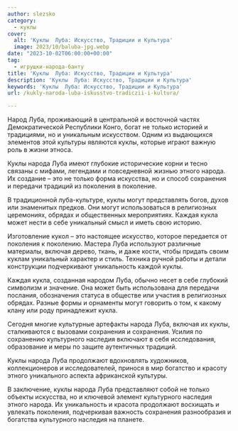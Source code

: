 ```yaml
---
author: slezsko
category:
  - куклы
cover:
  alt: 'Куклы  Луба: Искусство, Традиции и Культура'
  image: 2023/10/baluba-jpg.webp
date: "2023-10-02T06:00:00+00:00"
tag:
  - игрущки-народа-банту
title: 'Куклы  Луба: Искусство, Традиции и Культура'
description: 'Куклы  Луба: Искусство, Традиции и Культура'
keywords: 'Куклы  Луба: Искусство, Традиции и Культура'
url: /kukly-naroda-luba-iskusstvo-tradiczii-i-kultura/

---
```

Народ Луба, проживающий в центральной и восточной частях Демократической Республики Конго, богат не только историей и традициями, но и уникальным искусством. Одним из выдающихся элементов этой культуры являются куклы, которые играют важную роль в жизни этноса.

Куклы народа Луба имеют глубокие исторические корни и тесно связаны с мифами, легендами и повседневной жизнью этного народа. Их создание – это не только форма искусства, но и способ сохранения и передачи традиций из поколения в поколение.

В традиционной луба-культуре, куклы могут представлять богов, духов или знаменитых предков. Они могут использоваться в религиозных церемониях, обрядах и общественных мероприятиях. Каждая кукла может нести в себе уникальный смысл и иметь свою историю.

Изготовление кукол – это настоящее искусство, которое передается от поколения к поколению. Мастера Луба используют различные материалы, включая дерево, ткань, и даже кости, чтобы придать своим куклам уникальный характер и стиль. Техника ручной работы и детали конструкции подчеркивают уникальность каждой куклы.

Каждая кукла, созданная народом Луба, обычно несет в себе глубокий символизм и значение. Она может быть использована для передачи послания, обозначения статуса в обществе или участия в религиозных обрядах. Разные формы и орнаменты могут говорить о том, к какому клану или роду принадлежит кукла.

Сегодня многие культурные артефакты народа Луба, включая их куклы, сталкиваются с вызовами сохранения и сохранения. Усилия по сохранению культурного наследия включают в себя исследования, образование и меры по защите аутентичных традиций.

Куклы народа Луба продолжают вдохновлять художников, коллекционеров и исследователей, принося в мир богатство и красоту этного уникального аспекта африканской культуры.

В заключение, куклы народа Луба представляют собой не только объекты искусства, но и ключевой элемент культурного наследия этного народа. Их уникальность и красота продолжают восхищать и увлекать поколения, подчеркивая важность сохранения разнообразия и богатства культурного наследия на планете.
